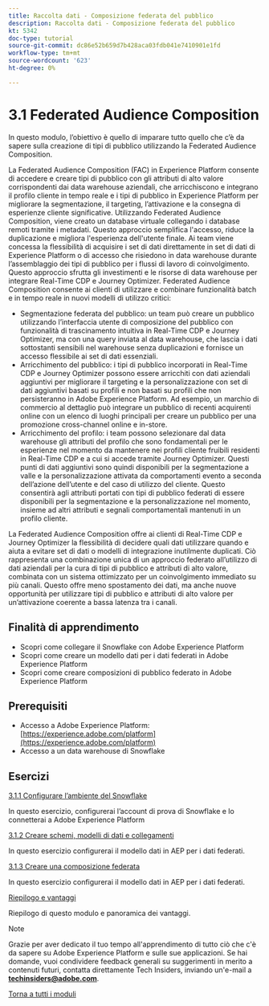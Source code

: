 ```yaml
---
title: Raccolta dati - Composizione federata del pubblico
description: Raccolta dati - Composizione federata del pubblico
kt: 5342
doc-type: tutorial
source-git-commit: dc86e52b659d7b428aca03fdb041e7410901e1fd
workflow-type: tm+mt
source-wordcount: '623'
ht-degree: 0%

---
```


# 3.1 Federated Audience Composition

In questo modulo, l’obiettivo è quello di imparare tutto quello che c’è da sapere sulla creazione di tipi di pubblico utilizzando la Federated Audience Composition.

La Federated Audience Composition (FAC) in Experience Platform consente di accedere e creare tipi di pubblico con gli attributi di alto valore corrispondenti dai data warehouse aziendali, che arricchiscono e integrano il profilo cliente in tempo reale e i tipi di pubblico in Experience Platform per migliorare la segmentazione, il targeting, l’attivazione e la consegna di esperienze cliente significative. Utilizzando Federated Audience Composition, viene creato un database virtuale collegando i database remoti tramite i metadati. Questo approccio semplifica l&#39;accesso, riduce la duplicazione e migliora l&#39;esperienza dell&#39;utente finale. Ai team viene concessa la flessibilità di acquisire i set di dati direttamente in set di dati di Experience Platform o di accesso che risiedono in data warehouse durante l’assemblaggio dei tipi di pubblico per i flussi di lavoro di coinvolgimento. Questo approccio sfrutta gli investimenti e le risorse di data warehouse per integrare Real-Time CDP e Journey Optimizer. Federated Audience Composition consente ai clienti di utilizzare e combinare funzionalità batch e in tempo reale in nuovi modelli di utilizzo critici:

- Segmentazione federata del pubblico: un team può creare un pubblico utilizzando l’interfaccia utente di composizione del pubblico con funzionalità di trascinamento intuitiva in Real-Time CDP e Journey Optimizer, ma con una query inviata al data warehouse, che lascia i dati sottostanti sensibili nel warehouse senza duplicazioni e fornisce un accesso flessibile ai set di dati essenziali.
- Arricchimento del pubblico: i tipi di pubblico incorporati in Real-Time CDP e Journey Optimizer possono essere arricchiti con dati aziendali aggiuntivi per migliorare il targeting e la personalizzazione con set di dati aggiuntivi basati su profili e non basati su profili che non persisteranno in Adobe Experience Platform. Ad esempio, un marchio di commercio al dettaglio può integrare un pubblico di recenti acquirenti online con un elenco di luoghi principali per creare un pubblico per una promozione cross-channel online e in-store.
- Arricchimento del profilo: i team possono selezionare dal data warehouse gli attributi del profilo che sono fondamentali per le esperienze nel momento da mantenere nei profili cliente fruibili residenti in Real-Time CDP e a cui si accede tramite Journey Optimizer. Questi punti di dati aggiuntivi sono quindi disponibili per la segmentazione a valle e la personalizzazione attivata da comportamenti evento a seconda dell’azione dell’utente e del caso di utilizzo del cliente. Questo consentirà agli attributi portati con tipi di pubblico federati di essere disponibili per la segmentazione e la personalizzazione nel momento, insieme ad altri attributi e segnali comportamentali mantenuti in un profilo cliente.

La Federated Audience Composition offre ai clienti di Real-Time CDP e Journey Optimizer la flessibilità di decidere quali dati utilizzare quando e aiuta a evitare set di dati o modelli di integrazione inutilmente duplicati. Ciò rappresenta una combinazione unica di un approccio federato all’utilizzo di dati aziendali per la cura di tipi di pubblico e attributi di alto valore, combinata con un sistema ottimizzato per un coinvolgimento immediato su più canali. Questo offre meno spostamento dei dati, ma anche nuove opportunità per utilizzare tipi di pubblico e attributi di alto valore per un’attivazione coerente a bassa latenza tra i canali.

## Finalità di apprendimento

- Scopri come collegare il Snowflake con Adobe Experience Platform
- Scopri come creare un modello dati per i dati federati in Adobe Experience Platform
- Scopri come creare composizioni di pubblico federato in Adobe Experience Platform

## Prerequisiti

- Accesso a Adobe Experience Platform: [https://experience.adobe.com/platform](https://experience.adobe.com/platform)
- Accesso a un data warehouse di Snowflake

## Esercizi

[3.1.1 Configurare l’ambiente del Snowflake](./ex1.md)

In questo esercizio, configurerai l’account di prova di Snowflake e lo connetterai a Adobe Experience Platform

[3.1.2 Creare schemi, modelli di dati e collegamenti](./ex2.md)

In questo esercizio configurerai il modello dati in AEP per i dati federati.

[3.1.3 Creare una composizione federata](./ex3.md)

In questo esercizio configurerai il modello dati in AEP per i dati federati.

[Riepilogo e vantaggi](./summary.md)

Riepilogo di questo modulo e panoramica dei vantaggi.

>[!NOTE]
>
>Grazie per aver dedicato il tuo tempo all&#39;apprendimento di tutto ciò che c&#39;è da sapere su Adobe Experience Platform e sulle sue applicazioni. Se hai domande, vuoi condividere feedback generali su suggerimenti in merito a contenuti futuri, contatta direttamente Tech Insiders, inviando un&#39;e-mail a **techinsiders@adobe.com**.

[Torna a tutti i moduli](../../../overview.md)
